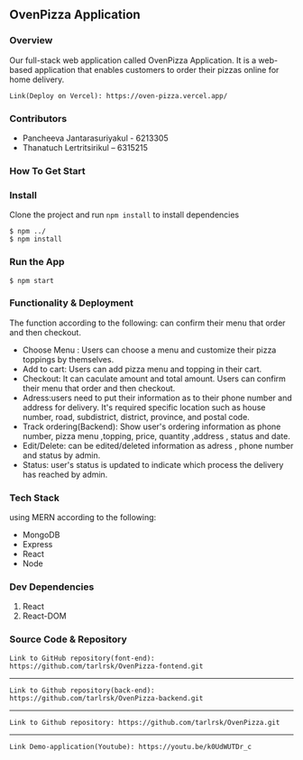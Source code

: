 ## OvenPizza Application

### Overview
Our full-stack web application called OvenPizza Application. It is a web-based application that enables customers to order their pizzas online for home delivery. 

    Link(Deploy on Vercel): https://oven-pizza.vercel.app/
    
### Contributors
- Pancheeva Jantarasuriyakul - 6213305
- Thanatuch Lertritsirikul – 6315215

### How To Get Start

### Install
Clone the project and run `npm install` to install dependencies
    
    $ npm ../
    $ npm install

### Run the App
    $ npm start
    
### Functionality & Deployment
The function according to the following:
can confirm their menu that order and then checkout. 
- Choose Menu : Users can choose a menu and customize their pizza toppings by themselves.
- Add to cart: Users can add pizza menu and topping in their cart.
- Checkout: It can caculate amount and total amount. Users can confirm their menu that order and then checkout. 
- Adress:users need to put their information as to their phone number and address for delivery. It's required specific location such as house number, road, subdistrict, district, province, and postal code.
- Track ordering(Backend): Show user's ordering information as phone number, pizza menu ,topping, price, quantity ,address , status and date.
- Edit/Delete: can be edited/deleted information as adress , phone number and status by admin.
- Status: user's status is updated to indicate which process the delivery has reached by admin.

### Tech Stack
using MERN according to the following:
- MongoDB
- Express
- React
- Node

### Dev Dependencies
1. React
2. React-DOM

### Source Code & Repository

    Link to GitHub repository(font-end): https://github.com/tarlrsk/OvenPizza-fontend.git
    
-----------------------------------
    
    Link to Github repository(back-end): https://github.com/tarlrsk/OvenPizza-backend.git
 
-----------------------------------
    
    Link to Github repository: https://github.com/tarlrsk/OvenPizza.git
    
----------------------------------
    
    Link Demo-application(Youtube): https://youtu.be/k0UdWUTDr_c

